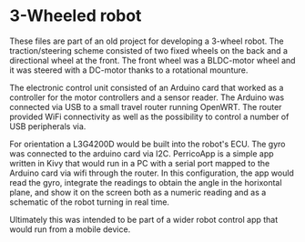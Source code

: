 # 3-Wheeled robot
These files are part of an old project for developing a 3-wheel robot. The traction/steering scheme consisted of two fixed wheels on the back and a directional wheel at the front. The front wheel was a BLDC-motor wheel and it was steered with a DC-motor thanks to a rotational mounture.

The electronic control unit consisted of an Arduino card that worked as a controller for the motor controllers and a sensor reader. The Arduino was connected via USB to a small travel router running OpenWRT. The router provided WiFi connectivity as well as the possibility to control a number of USB peripherals via.

For orientation a L3G4200D would be built into the robot's ECU. The gyro was connected to the arduino card via I2C. PerricoApp is a simple app written in Kivy that would run in a PC with a serial port mapped to the Arduino card via wifi through the router. In this configuration, the app would read the gyro, integrate the readings to obtain the angle in the horixontal plane, and show it on the screen both as a numeric reading and as a schematic of the robot turning in real time.

Ultimately this was intended to be part of a wider robot control app that would run from a mobile device.
